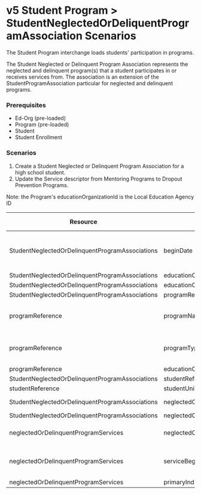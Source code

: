 # v5 Student Program > StudentNeglectedOrDeliquentProgramAssociation Scenarios

The Student Program interchange loads students' participation in programs.

The Student Neglected or Delinquent Program Association represents the neglected
and delinquent program(s) that a student participates in or receives services
from. The association is an extension of the StudentProgramAssociation
particular for neglected and delinquent programs.

### Prerequisites

* Ed-Org (pre-loaded)
* Program (pre-loaded)
* Student
* Student Enrollment

### Scenarios

1. Create a Student Neglected or Delinquent Program Association for a high
   school student.
2. Update the Service descriptor from Mentoring Programs to Dropout Prevention
   Programs.

Note: the Program's educationOrganizationId is the Local Education Agency ID

| Resource                                        | Property Name                                 | Is Collection | Data Type                                     | Required / Optional | Scenario 1: POST                        | Scenario 2 <br/>PUT                         |
| ----------------------------------------------- | --------------------------------------------- | ------------- | --------------------------------------------- | ------------------- | ------------------------------------------- | ------------------------------------------- |
| StudentNeglectedOrDelinquentProgramAssociations | beginDate                                     | FALSE         | date                                          | REQUIRED            | 8/23/<br/>`<br/>[Current School Year]<br/>` | 8/23/<br/>`<br/>[Current School Year]<br/>` |
| StudentNeglectedOrDelinquentProgramAssociations | educationOrganizationReference                | FALSE         | educationOrganizationReference                | REQUIRED            |                                             |                                             |
| StudentNeglectedOrDelinquentProgramAssociations | educationOrganizationId                       | FALSE         | integer                                       | REQUIRED            | 255901                                      | 255901                                      |
| StudentNeglectedOrDelinquentProgramAssociations | programReference                              | FALSE         | programReference                              | REQUIRED            |                                             |                                             |
| programReference                                | programName                                   | FALSE         | string                                        | REQUIRED            | Neglected and Delinquent Program            | Neglected and Delinquent Program            |
| programReference                                | programTypeDescriptor                         | FALSE         | programTypeDescriptor                         | REQUIRED            | Neglected and Delinquent Program            | Neglected and Delinquent Program            |
| programReference                                | educationOrganizationId                       | FALSE         | integer                                       | REQUIRED            | 255901                                      | 255901                                      |
| StudentNeglectedOrDelinquentProgramAssociations | studentReference                              | FALSE         | studentReference                              | REQUIRED            |                                             |                                             |
| studentReference                                | studentUniqueId                               | FALSE         | string                                        | REQUIRED            | 222222                                      | 222222                                      |
| StudentNeglectedOrDelinquentProgramAssociations | neglectedOrDelinquentProgramDescriptor        | FALSE         | neglectedOrDelinquentProgramDescriptor        | REQUIRED            | Neglected Programs                          | Neglected Programs                          |
| StudentNeglectedOrDelinquentProgramAssociations | neglectedOrDelinquentProgramServices          | TRUE          | neglectedOrDelinquentProgramService[]         | REQUIRED            |                                             |                                             |
| neglectedOrDelinquentProgramServices            | neglectedOrDelinquentProgramServiceDescriptor | FALSE         | neglectedOrDelinquentProgramServiceDescriptor | REQUIRED            | Mentoring Programs                          | **Dropout Prevention Programs**             |
| neglectedOrDelinquentProgramServices            | serviceBeginDate                              | FALSE         | date                                          | REQUIRED            | 08/23/<br/>[Current School Year]            | 08/23/<br/>[Current School Year]            |
| neglectedOrDelinquentProgramServices            | primaryIndicator                              | FALSE         | boolean                                       | REQUIRED            | TRUE                                        | TRUE                                        |
